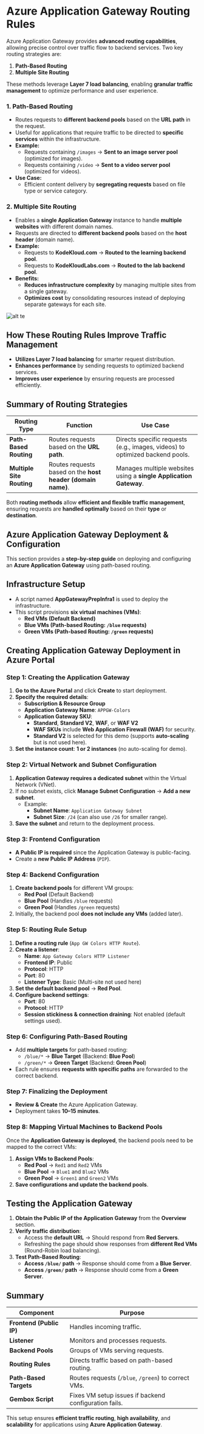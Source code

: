 # **Azure Application Gateway Routing Rules**  

Azure Application Gateway provides **advanced routing capabilities**, allowing precise control over traffic flow to backend services. Two key routing strategies are:  

1. **Path-Based Routing**  
2. **Multiple Site Routing**  

These methods leverage **Layer 7 load balancing**, enabling **granular traffic management** to optimize performance and user experience.  


### **1. Path-Based Routing**  

- Routes requests to **different backend pools** based on the **URL path** in the request.  
- Useful for applications that require traffic to be directed to **specific services** within the infrastructure.  
- **Example:**  
  - Requests containing `/images` → **Sent to an image server pool** (optimized for images).  
  - Requests containing `/video` → **Sent to a video server pool** (optimized for videos).  
- **Use Case:**  
  - Efficient content delivery by **segregating requests** based on file type or service category.  


### **2. Multiple Site Routing**  

- Enables a **single Application Gateway** instance to handle **multiple websites** with different domain names.  
- Requests are directed to **different backend pools** based on the **host header** (domain name).  
- **Example:**  
  - Requests to **KodeKloud.com** → **Routed to the learning backend pool**.  
  - Requests to **KodeKloudLabs.com** → **Routed to the lab backend pool**.  
- **Benefits:**  
  - **Reduces infrastructure complexity** by managing multiple sites from a single gateway.  
  - **Optimizes cost** by consolidating resources instead of deploying separate gateways for each site.  

![alt te](images/agrules.png)

## **How These Routing Rules Improve Traffic Management**  

- **Utilizes Layer 7 load balancing** for smarter request distribution.  
- **Enhances performance** by sending requests to optimized backend services.  
- **Improves user experience** by ensuring requests are processed efficiently.  



## **Summary of Routing Strategies**  

| **Routing Type**      | **Function**  | **Use Case**  |
|----------------------|--------------|--------------|
| **Path-Based Routing** | Routes requests based on the **URL path**. | Directs specific requests (e.g., images, videos) to optimized backend pools. |
| **Multiple Site Routing** | Routes requests based on the **host header (domain name)**. | Manages multiple websites using a **single Application Gateway**. |

Both **routing methods** allow **efficient and flexible traffic management**, ensuring requests are **handled optimally** based on their **type** or **destination**.


## **Azure Application Gateway Deployment & Configuration**  

This section provides a **step-by-step guide** on deploying and configuring an **Azure Application Gateway** using path-based routing.  

## **Infrastructure Setup**  

- A script named **AppGatewayPrepInfra1** is used to deploy the infrastructure.  
- This script provisions **six virtual machines (VMs)**:  
  - **Red VMs (Default Backend)**  
  - **Blue VMs (Path-based Routing: `/blue` requests)**  
  - **Green VMs (Path-based Routing: `/green` requests)**  

## **Creating Application Gateway Deployment in Azure Portal**  

### **Step 1: Creating the Application Gateway**  
1. **Go to the Azure Portal** and click **Create** to start deployment.  
2. **Specify the required details**:  
   - **Subscription & Resource Group**  
   - **Application Gateway Name**: `APPGW-Colors`  
   - **Application Gateway SKU**:  
     - **Standard**, **Standard V2**, **WAF**, or **WAF V2**  
     - **WAF SKUs** include **Web Application Firewall (WAF)** for security.  
     - **Standard V2** is selected for this demo (supports **auto-scaling** but is not used here).  
3. **Set the instance count**: **1 or 2 instances** (no auto-scaling for demo).  

### **Step 2: Virtual Network and Subnet Configuration**  
1. **Application Gateway requires a dedicated subnet** within the Virtual Network (VNet).  
2. If no subnet exists, click **Manage Subnet Configuration** → **Add a new subnet**.  
   - Example:  
     - **Subnet Name**: `Application Gateway Subnet`  
     - **Subnet Size**: `/24` (can also use `/26` for smaller range).  
3. **Save the subnet** and return to the deployment process.  

### **Step 3: Frontend Configuration**  
- **A Public IP is required** since the Application Gateway is public-facing.  
- Create a **new Public IP Address** (`PIP`).  

### **Step 4: Backend Configuration**  
1. **Create backend pools** for different VM groups:  
   - **Red Pool** (Default Backend)  
   - **Blue Pool** (Handles `/blue` requests)  
   - **Green Pool** (Handles `/green` requests)  
2. Initially, the backend pool **does not include any VMs** (added later).  

### **Step 5: Routing Rule Setup**  
1. **Define a routing rule** (`App GW Colors HTTP Route`).  
2. **Create a listener**:  
   - **Name**: `App Gateway Colors HTTP Listener`  
   - **Frontend IP**: Public  
   - **Protocol**: HTTP  
   - **Port**: 80  
   - **Listener Type**: Basic (Multi-site not used here)  
3. **Set the default backend pool** → **Red Pool**.  
4. **Configure backend settings**:  
   - **Port**: 80  
   - **Protocol**: HTTP  
   - **Session stickiness & connection draining**: Not enabled (default settings used).  

### **Step 6: Configuring Path-Based Routing**  
- Add **multiple targets** for path-based routing:  
  - `/blue/*` → **Blue Target** (Backend: **Blue Pool**)  
  - `/green/*` → **Green Target** (Backend: **Green Pool**)  
- Each rule ensures **requests with specific paths** are forwarded to the correct backend.  

### **Step 7: Finalizing the Deployment**  
- **Review & Create** the Azure Application Gateway.  
- Deployment takes **10–15 minutes**.  

### **Step 8: Mapping Virtual Machines to Backend Pools**  
Once the **Application Gateway is deployed**, the backend pools need to be mapped to the correct VMs:  
1. **Assign VMs to Backend Pools**:  
   - **Red Pool** → `Red1` and `Red2` VMs  
   - **Blue Pool** → `Blue1` and `Blue2` VMs  
   - **Green Pool** → `Green1` and `Green2` VMs  
2. **Save configurations and update the backend pools**.  


## **Testing the Application Gateway**  

1. **Obtain the Public IP of the Application Gateway** from the **Overview** section.  
2. **Verify traffic distribution**:  
   - Access the **default URL** → Should respond from **Red Servers**.  
   - Refreshing the page should show responses from **different Red VMs** (Round-Robin load balancing).  
3. **Test Path-Based Routing**:  
   - **Access `/blue/` path** → Response should come from a **Blue Server**.  
   - **Access `/green/` path** → Response should come from a **Green Server**.  



## **Summary**  

| **Component**         | **Purpose**  |
|----------------------|--------------|
| **Frontend (Public IP)** | Handles incoming traffic. |
| **Listener** | Monitors and processes requests. |
| **Backend Pools** | Groups of VMs serving requests. |
| **Routing Rules** | Directs traffic based on path-based routing. |
| **Path-Based Targets** | Routes requests (`/blue`, `/green`) to correct VMs. |
| **Gembox Script** | Fixes VM setup issues if backend configuration fails. |

This setup ensures **efficient traffic routing**, **high availability**, and **scalability** for applications using **Azure Application Gateway**.